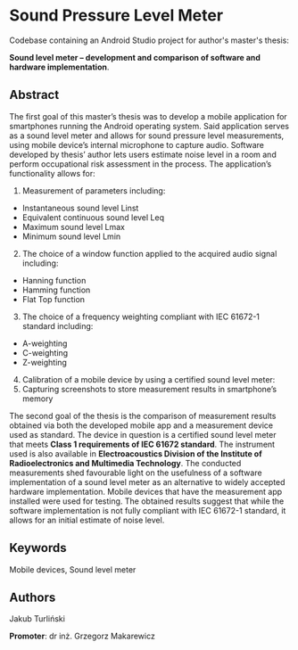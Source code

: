 # Sound Pressure Level Meter

Codebase containing an Android Studio project for author's master's thesis:

**Sound level meter – development and comparison
of software and hardware implementation**.

## Abstract

The first goal of this master’s thesis was to develop a mobile application for
smartphones running the Android operating system. Said application serves as a sound
level meter and allows for sound pressure level measurements, using mobile device’s
internal microphone to capture audio. Software developed by thesis’ author lets users
estimate noise level in a room and perform occupational risk assessment in the process.
The application’s functionality allows for:
1. Measurement of parameters including:
  - Instantaneous sound level Linst
  - Equivalent continuous sound level Leq
  - Maximum sound level Lmax
  - Minimum sound level Lmin
2. The choice of a window function applied to the acquired audio signal including:
  - Hanning function
  - Hamming function
  - Flat Top function
3. The choice of a frequency weighting compliant with IEC 61672-1 standard including:
  - A-weighting
  - C-weighting
  - Z-weighting
4. Calibration of a mobile device by using a certified sound level meter:
5. Capturing screenshots to store measurement results in smartphone’s memory

The second goal of the thesis is the comparison of measurement results obtained
via both the developed mobile app and a measurement device used as standard. The
device in question is a certified sound level meter that meets **Class 1 requirements of IEC
61672 standard**. The instrument used is also available in **Electroacoustics Division of the
Institute of Radioelectronics and Multimedia Technology**. The conducted measurements
shed favourable light on the usefulness of a software implementation of a sound level
meter as an alternative to widely accepted hardware implementation. Mobile devices that
have the measurement app installed were used for testing. The obtained results suggest
that while the software implementation is not fully compliant with IEC 61672-1 standard,
it allows for an initial estimate of noise level.

## Keywords
Mobile devices, Sound level meter

## Authors
Jakub Turliński

**Promoter**: dr inż. Grzegorz Makarewicz

